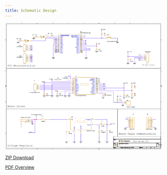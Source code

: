 ```yaml
---
title: Schematic Design
---
```


<img src="https://raw.githubusercontent.com/shonha/EGR314SSH.github.io/refs/heads/main/images/SUBSYSTEM%20SCHEMATIC.png">

[ZIP Download](https://github.com/shonha/EGR314SSH.github.io/blob/main/Cadence/EGR314MOTOR.zip)


[PDF Overview](https://github.com/shonha/EGR314SSH.github.io/blob/main/Cadence/EGR314PDF.pdf)
